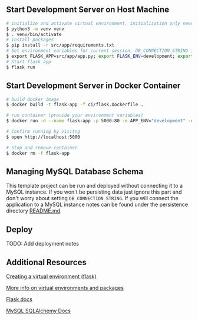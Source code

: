## Start Development Server on Host Machine

```bash
# initialize and activate virtual environment, initialization only needs to be run once.
$ python3 -m venv venv
$ . venv/bin/activate
# install packages
$ pip install -r src/app/requirements.txt
# Set environment variables for current session, DB_CONNECTION_STRING is optional
$ export FLASK_APP=src/app/app.py; export FLASK_ENV=development; export FLASK_DEBUG=0; export APP_ENV=development; export DB_CONNECTION_STRING=mysql+mysqldb://root:password@localhost:3306/example_db?ssl=true;
# Start flask app
$ flask run
```

## Start Development Server in Docker Container

```bash
# build docker image
$ docker build -t flask-app -f ci/flask.Dockerfile .

# run container (provide your environment variables)
$ docker run -d --name flask-app -p 5000:80 -e APP_ENV="development" -e FLASK_ENV="development" -e DB_CONNECTION_STRING="mysql+mysqldb://username:password@host:3306/pub_workspaces?ssl=true" flask-app

# Confirm running by visitng
$ open http://localhost:5000

# Stop and remove container
$ docker rm -f flask-app
```

## Managing MySQL Database Schema

This template project can be run and deployed without connecting it to a MySQL instance. If you won't be persisting data just ignore this part and don't worry about setting `DB_CONNECTION_STRING`. If you will connect the application to a MySQL instance notes can be found under the persistence directory [README.md](../src/app/persistence/README.md).

## Deploy

TODO: Add deployment notes

## Additional Resources
[Creating a virtual environment (flask)](https://flask.palletsprojects.com/en/1.1.x/installation/#create-an-environment)

[More info on virtual environments and packages](https://docs.python.org/3.8/tutorial/venv.html)

[Flask docs](https://flask.palletsprojects.com/en/1.1.x/)

[MySQL SQLAlchemy Docs](https://docs.sqlalchemy.org/en/13/dialects/mysql.html)